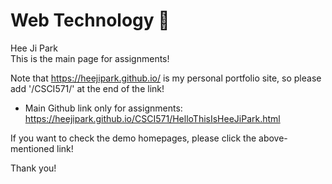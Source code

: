 # Web Technology 🌱



Hee Ji Park <br>
This is the main page for assignments!


Note that https://heejipark.github.io/ is my personal portfolio site, so please add '/CSCI571/' at the end of the link!

- Main Github link only for assignments: https://heejipark.github.io/CSCI571/HelloThisIsHeeJiPark.html

If you want to check the demo homepages, please click the above-mentioned link! 


Thank you!



